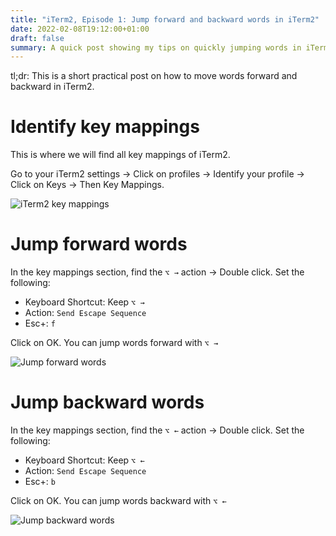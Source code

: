 ```yaml
---
title: "iTerm2, Episode 1: Jump forward and backward words in iTerm2"
date: 2022-02-08T19:12:00+01:00
draft: false
summary: A quick post showing my tips on quickly jumping words in iTerm2
---
```


tl;dr: This is a short practical post on how to move words forward and backward in iTerm2.

# Identify key mappings

This is where we will find all key mappings of iTerm2.

Go to your iTerm2 settings -> Click on profiles -> Identify your profile -> Click on Keys -> Then Key Mappings.

![iTerm2 key mappings](/2022/02/step-1.png "iTerm2 key mappings")

# Jump forward words

In the key mappings section, find the `⌥ →` action -> Double click. Set the following:

- Keyboard Shortcut: Keep `⌥ →`
- Action: `Send Escape Sequence`
- Esc+: `f`

Click on OK. You can jump words forward with `⌥ →`

![Jump forward words](/2022/02/step-2.png "Jump forward words")

# Jump backward words

In the key mappings section, find the `⌥ ←` action -> Double click. Set the following:

- Keyboard Shortcut: Keep `⌥ ←`
- Action: `Send Escape Sequence`
- Esc+: `b`

Click on OK. You can jump words backward with `⌥ ←`

![Jump backward words](/2022/02/step-3.png "Jump backward words")
